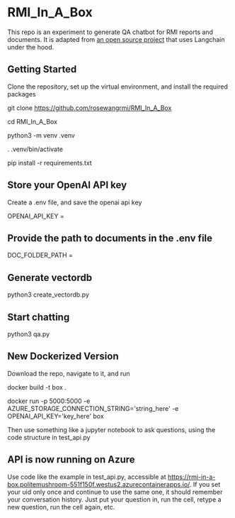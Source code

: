 # RMI_In_A_Box

This repo is an experiment to generate QA chatbot for RMI reports and documents. It is adapted from [an open source project](https://github.com/smaameri/multi-doc-chatbot#summary) that uses Langchain under the hood.

## Getting Started  

Clone the repository, set up the virtual environment, and install the required packages

git clone https://github.com/rosewangrmi/RMI_In_A_Box

cd RMI_In_A_Box

python3 -m venv .venv

. .venv/bin/activate

pip install -r requirements.txt


## Store your OpenAI API key

Create a .env file, and save the openai api key

OPENAI_API_KEY =


## Provide the path to documents in the .env file

DOC_FOLDER_PATH =

## Generate vectordb
python3 create_vectordb.py

## Start chatting
python3 qa.py

## New Dockerized Version

Download the repo, navigate to it, and run

docker build -t box .

docker run -p 5000:5000 -e AZURE_STORAGE_CONNECTION_STRING='string_here' -e OPENAI_API_KEY='key_here' box

Then use something like a jupyter notebook to ask questions, using the code structure in test_api.py

## API is now running on Azure

Use code like the example in test_api.py, accessible at https://rmi-in-a-box.politemushroom-551f150f.westus2.azurecontainerapps.io/. If you set your uid only once and continue to use the same one, it should remember your conversation history. Just put your question in, run the cell, retype a new question, run the cell again, etc.
